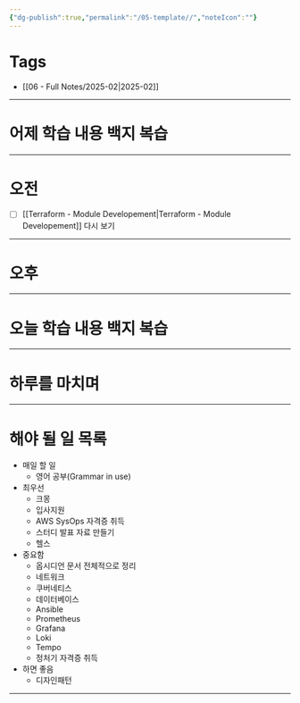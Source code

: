 ```yaml
---
{"dg-publish":true,"permalink":"/05-template//","noteIcon":""}
---
```


# Tags
- [[06 - Full Notes/2025-02\|2025-02]]

---
# 어제 학습 내용 백지 복습

---
# 오전
- [ ] [[Terraform - Module Developement\|Terraform - Module Developement]] 다시 보기
---
# 오후

---
# 오늘 학습 내용 백지 복습

---
# 하루를 마치며

---
# 해야 될 일 목록
- 매일 할 일
	- 영어 공부(Grammar in use)
- 최우선
	- 크몽
	- 입사지원
	- AWS SysOps 자격증 취득
	- 스터디 발표 자료 만들기
	- 헬스
- 중요함
	- 옵시디언 문서 전체적으로 정리
	- 네트워크
	- 쿠버네티스
	- 데이터베이스
	- Ansible
	- Prometheus
	- Grafana
	- Loki
	- Tempo
	- 정처기 자격증 취득
- 하면 좋음
	- 디자인패턴
---